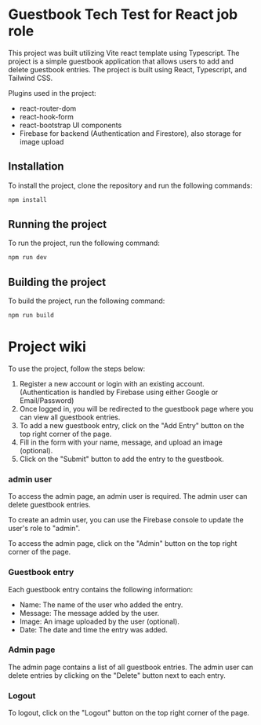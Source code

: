# Guestbook Tech Test for React job role

This project was built utilizing Vite react template using Typescript. The project is a simple guestbook application that allows users to add and delete guestbook entries. The project is built using React, Typescript, and Tailwind CSS.

Plugins used in the project:
- react-router-dom
- react-hook-form
- react-bootstrap UI components
- Firebase for backend (Authentication and Firestore), also storage for image upload


## Installation

To install the project, clone the repository and run the following commands:

```bash
npm install
```

## Running the project

To run the project, run the following command:

```bash
npm run dev
```

## Building the project

To build the project, run the following command:

```bash
npm run build
```

# Project wiki

To use the project, follow the steps below:

1. Register a new account or login with an existing account. (Authentication is handled by Firebase using either Google or Email/Password)
2. Once logged in, you will be redirected to the guestbook page where you can view all guestbook entries.
3. To add a new guestbook entry, click on the "Add Entry" button on the top right corner of the page.
4. Fill in the form with your name, message, and upload an image (optional).
5. Click on the "Submit" button to add the entry to the guestbook.

### admin user

To access the admin page, an admin user is required. The admin user can delete guestbook entries.

To create an admin user, you can use the Firebase console to update the user's role to "admin".

To access the admin page, click on the "Admin" button on the top right corner of the page.

### Guestbook entry

Each guestbook entry contains the following information:
- Name: The name of the user who added the entry.
- Message: The message added by the user.
- Image: An image uploaded by the user (optional).
- Date: The date and time the entry was added.

### Admin page

The admin page contains a list of all guestbook entries. The admin user can delete entries by clicking on the "Delete" button next to each entry.

### Logout

To logout, click on the "Logout" button on the top right corner of the page.
